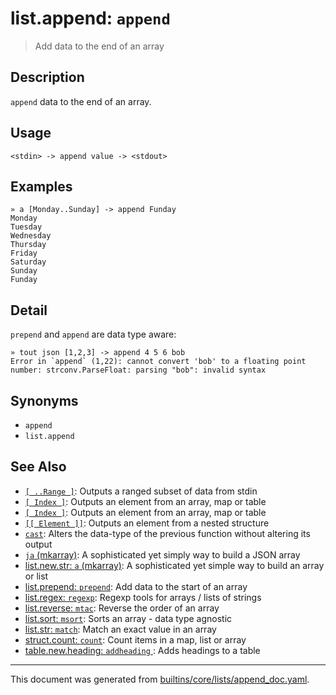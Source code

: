 # list.append: `append`

> Add data to the end of an array

## Description

`append` data to the end of an array.

## Usage

```
<stdin> -> append value -> <stdout>
```

## Examples

```
» a [Monday..Sunday] -> append Funday
Monday
Tuesday
Wednesday
Thursday
Friday
Saturday
Sunday
Funday
```

## Detail

`prepend` and `append` are data type aware:

```
» tout json [1,2,3] -> append 4 5 6 bob
Error in `append` (1,22): cannot convert 'bob' to a floating point number: strconv.ParseFloat: parsing "bob": invalid syntax
```

## Synonyms

* `append`
* `list.append`


## See Also

* [`[ ..Range ]`](../parser/range.md):
  Outputs a ranged subset of data from stdin
* [`[ Index ]`](../parser/item-index.md):
  Outputs an element from an array, map or table
* [`[ Index ]`](../parser/item-index.md):
  Outputs an element from an array, map or table
* [`[[ Element ]]`](../parser/element.md):
  Outputs an element from a nested structure
* [`cast`](../commands/cast.md):
  Alters the data-type of the previous function without altering its output
* [`ja` (mkarray)](../commands/ja.md):
  A sophisticated yet simply way to build a JSON array
* [list.new.str: `a` (mkarray)](../commands/a.md):
  A sophisticated yet simple way to build an array or list
* [list.prepend: `prepend`](../commands/prepend.md):
  Add data to the start of an array
* [list.regex: `regexp`](../commands/regexp.md):
  Regexp tools for arrays / lists of strings
* [list.reverse: `mtac`](../commands/mtac.md):
  Reverse the order of an array
* [list.sort: `msort`](../commands/msort.md):
  Sorts an array - data type agnostic
* [list.str: `match`](../commands/match.md):
  Match an exact value in an array
* [struct.count: `count`](../commands/count.md):
  Count items in a map, list or array
* [table.new.heading: `addheading` ](../commands/addheading.md):
  Adds headings to a table

<hr/>

This document was generated from [builtins/core/lists/append_doc.yaml](https://github.com/lmorg/murex/blob/master/builtins/core/lists/append_doc.yaml).